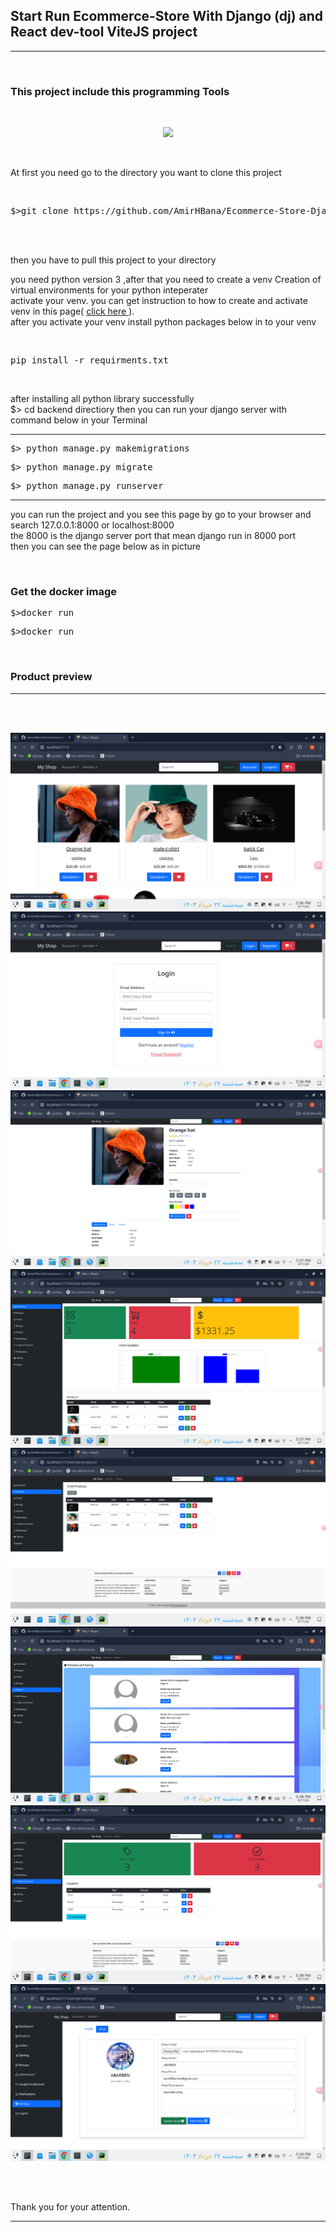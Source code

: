 <h2><strong> Start Run Ecommerce-Store With Django (dj) and React dev-tool ViteJS project </strong></h2>

<hr>
<br>

<h3> This project include this programming Tools</h3>
<br>
<p align="center">
  <a href="https://skillicons.dev">
    <img src="https://skillicons.dev/icons?i=py,vite,react,django,pycharm,postgres,sqlite,docker" />
  </a>
</p>

<br>

<p> At first you need go to the directory you want to clone this project </p>
<br>

<div class="highlight highlight-source-shell notranslate position-relative overflow-auto" dir="auto"><pre>$>git clone https://github.com/AmirHBana/Ecommerce-Store-Django-web-framework-API-with-React-Fullstack-project.git</pre></div>

<br><br>

<p> then you have to pull this project to your directory<br>
  
   you need python version 3
    ,after that you need to create a venv Creation of virtual environments for your python inteperater<br>
  activate your venv. you can get instruction to how to create and activate venv in this page( <a href="https://docs.python.org/3/library/venv.html"> click here </a> ).<br>
  after you activate your venv install python packages below in to your venv
</p>

<br>

<div class="highlight highlight-source-shell notranslate position-relative overflow-auto" dir="auto"><pre>pip install -r requirments.txt </pre></div>




<br>

<p> after installing all python library successfully <br>
    $> cd backend directiory then
    you can run your django server with command below in your Terminal
</p>


<hr>

<div class="highlight highlight-source-shell notranslate position-relative overflow-auto" dir="auto"><pre>$> python manage.py makemigrations</pre></div>

<div class="highlight highlight-source-shell notranslate position-relative overflow-auto" dir="auto"><pre>$> python manage.py migrate</pre></div>

<div class="highlight highlight-source-shell notranslate position-relative overflow-auto" dir="auto"><pre>$> python manage.py runserver</pre></div>

<hr>

<p> you can run the project and you see this page by go to your browser and search 127.0.0.1:8000 or localhost:8000 <br>
    the 8000 is the django server port that mean django run in 8000 port<br>
      then you can see the page below as in picture
</p>

<br>

<h3>Get the docker image</h3>
<div class="highlight highlight-source-shell notranslate position-relative overflow-auto" dir="auto"><pre>$>docker run </pre></div>
<div class="highlight highlight-source-shell notranslate position-relative overflow-auto" dir="auto"><pre>$>docker run </pre></div>
<br/>
<h3>Product preview </h3>
<hr>

<br><br>

<img src="https://github.com/AmirHBana/Ecommerce-Store-Django-web-framework-API-with-React-Fullstack-project/blob/main/Product_Preview/p1.png" alt="awd_main project" style="max-width: 100%; max-height: 70%;">

<br>

<img src="https://github.com/AmirHBana/Ecommerce-Store-Django-web-framework-API-with-React-Fullstack-project/blob/main/Product_Preview/p2.png" alt="awd_main project" style="max-width: 100%; max-height: 70%;">

<br>

<img src="https://github.com/AmirHBana/Ecommerce-Store-Django-web-framework-API-with-React-Fullstack-project/blob/main/Product_Preview/p3.png" alt="awd_main project" style="max-width: 100%; max-height: 70%;">

<br>

<img src="https://github.com/AmirHBana/Ecommerce-Store-Django-web-framework-API-with-React-Fullstack-project/blob/main/Product_Preview/p4.png" alt="awd_main project" style="max-width: 100%; max-height: 70%;">

<br>

<img src="https://github.com/AmirHBana/Ecommerce-Store-Django-web-framework-API-with-React-Fullstack-project/blob/main/Product_Preview/p5.png" alt="awd_main project" style="max-width: 100%; max-height: 70%;">

<br>

<img src="https://github.com/AmirHBana/Ecommerce-Store-Django-web-framework-API-with-React-Fullstack-project/blob/main/Product_Preview/p6.png" alt="awd_main project" style="max-width: 100%; max-height: 70%;">

<br>

<img src="https://github.com/AmirHBana/Ecommerce-Store-Django-web-framework-API-with-React-Fullstack-project/blob/main/Product_Preview/p7.png" alt="awd_main project" style="max-width: 100%; max-height: 70%;">

<br>

<img src="https://github.com/AmirHBana/Ecommerce-Store-Django-web-framework-API-with-React-Fullstack-project/blob/main/Product_Preview/p8.png" alt="awd_main project" style="max-width: 100%; max-height: 70%;">

<br><br>



<p> 
    Thank you for your attention.
</p>

<hr>


